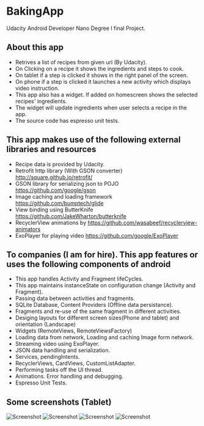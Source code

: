 # BakingApp
Udacity Android Developer Nano Degree I final Project.

About this app
--------------
* Retrives a list of recipes from given url (By Udacity).
* On Clicking on a recipe it shows the ingredients and steps to cook.
* On tablet if a step is clicked it shows in the right panel of the screen.
* On phone if a step is clicked it launches a new activity which displays video instruction.
* This app also has a widget. If added on homescreen shows the selected recipes' ingredients.
* The widget will update ingredients when user selects a recipe in the app.
* The source code has espresso unit tests.

This app makes use of the following external libraries and resources
--------------------------------------------------------------------
* Recipe data is provided by Udacity.
* Retrofit http library (With GSON converter) http://square.github.io/retrofit/
* GSON library for serializing json to POJO https://github.com/google/gson 
* Image caching and loading framework https://github.com/bumptech/glide 
* View binding using ButterKnife https://github.com/JakeWharton/butterknife
* RecyclerView animations by https://github.com/wasabeef/recyclerview-animators
* ExoPlayer for playing video https://github.com/google/ExoPlayer

To companies (I am for hire). This app features or uses the following components of android
--------------------------------------------------------------------------------------------
* This app handles Activity and Fragment lifeCycles.
* This app maintains instanceState on configuration change (Activity and Fragment).
* Passing data between activities and fragments.
* SQLite Database, Content Providers (Offline data persistance).
* Fragments and re-use of the same fragment in different activities.
* Desiging layouts for different screen sizes(Phone and tablet) and orientation (Landscape)
* Widgets (RemoteViews, RemoteViewsFactory)
* Loading data from network, Loading and caching Image form network.
* Streaming video using ExoPlayer.
* JSON data handling and serialization.
* Services, pendingIntents.
* RecyclerViews, CardViews, CustomListAdapter.
* Performing tasks off the UI thread.
* Animations. Error handling and debugging.
* Espresso Unit Tests.

Some screenshots (Tablet)
-------------------------
![Screenshot](https://i.imgur.com/IMztPc3.png)
![Screenshot](https://i.imgur.com/Rf0YAak.png)
![Screenshot](https://i.imgur.com/59lx6fy.png)
![Screenshot](https://i.imgur.com/6CaUI6r.png)
